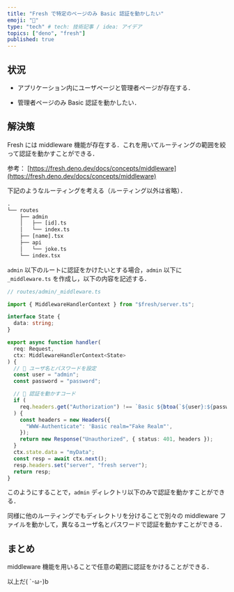 ```yaml
---
title: "Fresh で特定のページのみ Basic 認証を動かしたい"
emoji: "🍋"
type: "tech" # tech: 技術記事 / idea: アイデア
topics: ["deno", "fresh"]
published: true
---
```


## 状況

- アプリケーション内にユーザページと管理者ページが存在する．

- 管理者ページのみ Basic 認証を動かしたい．

## 解決策

Fresh には middleware 機能が存在する．これを用いてルーティングの範囲を絞って認証を動かすことができる．

参考： [https://fresh.deno.dev/docs/concepts/middleware](https://fresh.deno.dev/docs/concepts/middleware)

下記のようなルーティングを考える（ルーティング以外は省略）．

```txt
.
└── routes
    ├── admin
    │   ├── [id].ts
    │   └── index.ts
    ├── [name].tsx
    ├── api
    │   └── joke.ts
    └── index.tsx
```

`admin` 以下のルートに認証をかけたいとする場合，`admin` 以下に `_middleware.ts` を作成し，以下の内容を記述する．

```ts
// routes/admin/_middleware.ts

import { MiddlewareHandlerContext } from "$fresh/server.ts";

interface State {
  data: string;
}

export async function handler(
  req: Request,
  ctx: MiddlewareHandlerContext<State>
) {
  // 🔽 ユーザ名とパスワードを設定
  const user = "admin";
  const password = "password";

  // 🔽 認証を動かすコード
  if (
    req.headers.get("Authorization") !== `Basic ${btoa(`${user}:${password}`)}`
  ) {
    const headers = new Headers({
      "WWW-Authenticate": 'Basic realm="Fake Realm"',
    });
    return new Response("Unauthorized", { status: 401, headers });
  }
  ctx.state.data = "myData";
  const resp = await ctx.next();
  resp.headers.set("server", "fresh server");
  return resp;
}
```

このようにすることで，`admin` ディレクトリ以下のみで認証を動かすことができる．

同様に他のルーティングでもディレクトリを分けることで別々の middleware ファイルを動かして，異なるユーザ名とパスワードで認証を動かすことができる．

## まとめ

middleware 機能を用いることで任意の範囲に認証をかけることができる．

以上だ( `･ω･)b
